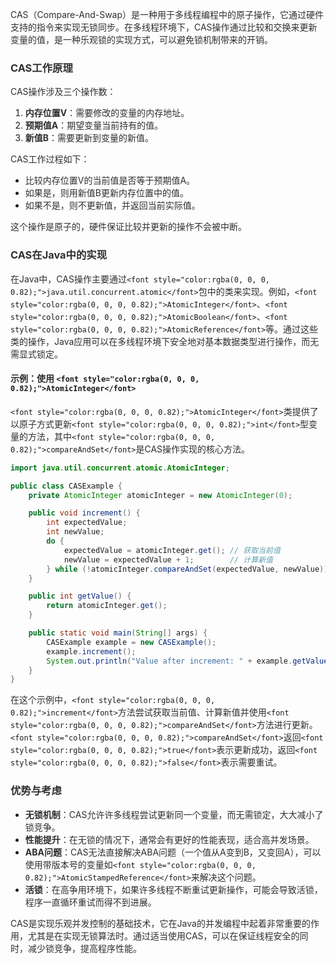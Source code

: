 <font style="color:rgba(0, 0, 0, 0.82);">CAS（Compare-And-Swap）是一种用于多线程编程中的原子操作，它通过硬件支持的指令来实现无锁同步。在多线程环境下，CAS操作通过比较和交换来更新变量的值，是一种乐观锁的实现方式，可以避免锁机制带来的开销。</font>

### <font style="color:rgba(0, 0, 0, 0.82);">CAS工作原理</font>
<font style="color:rgba(0, 0, 0, 0.82);">CAS操作涉及三个操作数：</font>

1. **<font style="color:rgba(0, 0, 0, 0.82);">内存位置V</font>**<font style="color:rgba(0, 0, 0, 0.82);">：需要修改的变量的内存地址。</font>
2. **<font style="color:rgba(0, 0, 0, 0.82);">预期值A</font>**<font style="color:rgba(0, 0, 0, 0.82);">：期望变量当前持有的值。</font>
3. **<font style="color:rgba(0, 0, 0, 0.82);">新值B</font>**<font style="color:rgba(0, 0, 0, 0.82);">：需要更新到变量的新值。</font>

<font style="color:rgba(0, 0, 0, 0.82);">CAS工作过程如下：</font>

+ <font style="color:rgba(0, 0, 0, 0.82);">比较内存位置V的当前值是否等于预期值A。</font>
+ <font style="color:rgba(0, 0, 0, 0.82);">如果是，则用新值B更新内存位置中的值。</font>
+ <font style="color:rgba(0, 0, 0, 0.82);">如果不是，则不更新值，并返回当前实际值。</font>

<font style="color:rgba(0, 0, 0, 0.82);">这个操作是原子的，硬件保证比较并更新的操作不会被中断。</font>

### <font style="color:rgba(0, 0, 0, 0.82);">CAS在Java中的实现</font>
<font style="color:rgba(0, 0, 0, 0.82);">在Java中，CAS操作主要通过</font>`<font style="color:rgba(0, 0, 0, 0.82);">java.util.concurrent.atomic</font>`<font style="color:rgba(0, 0, 0, 0.82);">包中的类来实现。例如，</font>`<font style="color:rgba(0, 0, 0, 0.82);">AtomicInteger</font>`<font style="color:rgba(0, 0, 0, 0.82);">、</font>`<font style="color:rgba(0, 0, 0, 0.82);">AtomicBoolean</font>`<font style="color:rgba(0, 0, 0, 0.82);">、</font>`<font style="color:rgba(0, 0, 0, 0.82);">AtomicReference</font>`<font style="color:rgba(0, 0, 0, 0.82);">等。通过这些类的操作，Java应用可以在多线程环境下安全地对基本数据类型进行操作，而无需显式锁定。</font>

#### <font style="color:rgba(0, 0, 0, 0.82);">示例：使用</font><font style="color:rgba(0, 0, 0, 0.82);"> </font>`<font style="color:rgba(0, 0, 0, 0.82);">AtomicInteger</font>`
`<font style="color:rgba(0, 0, 0, 0.82);">AtomicInteger</font>`<font style="color:rgba(0, 0, 0, 0.82);">类提供了以原子方式更新</font>`<font style="color:rgba(0, 0, 0, 0.82);">int</font>`<font style="color:rgba(0, 0, 0, 0.82);">型变量的方法，其中</font>`<font style="color:rgba(0, 0, 0, 0.82);">compareAndSet</font>`<font style="color:rgba(0, 0, 0, 0.82);">是CAS操作实现的核心方法。</font>

```java
import java.util.concurrent.atomic.AtomicInteger;  

public class CASExample {  
    private AtomicInteger atomicInteger = new AtomicInteger(0);  

    public void increment() {  
        int expectedValue;  
        int newValue;  
        do {  
            expectedValue = atomicInteger.get(); // 获取当前值  
            newValue = expectedValue + 1;        // 计算新值  
        } while (!atomicInteger.compareAndSet(expectedValue, newValue)); // CAS操作  
    }  

    public int getValue() {  
        return atomicInteger.get();  
    }  

    public static void main(String[] args) {  
        CASExample example = new CASExample();  
        example.increment();  
        System.out.println("Value after increment: " + example.getValue());  
    }  
}
```

<font style="color:rgba(0, 0, 0, 0.82);">在这个示例中，</font>`<font style="color:rgba(0, 0, 0, 0.82);">increment</font>`<font style="color:rgba(0, 0, 0, 0.82);">方法尝试获取当前值、计算新值并使用</font>`<font style="color:rgba(0, 0, 0, 0.82);">compareAndSet</font>`<font style="color:rgba(0, 0, 0, 0.82);">方法进行更新。</font>`<font style="color:rgba(0, 0, 0, 0.82);">compareAndSet</font>`<font style="color:rgba(0, 0, 0, 0.82);">返回</font>`<font style="color:rgba(0, 0, 0, 0.82);">true</font>`<font style="color:rgba(0, 0, 0, 0.82);">表示更新成功，返回</font>`<font style="color:rgba(0, 0, 0, 0.82);">false</font>`<font style="color:rgba(0, 0, 0, 0.82);">表示需要重试。</font>

### <font style="color:rgba(0, 0, 0, 0.82);">优势与考虑</font>
+ **<font style="color:rgba(0, 0, 0, 0.82);">无锁机制</font>**<font style="color:rgba(0, 0, 0, 0.82);">：CAS允许许多线程尝试更新同一个变量，而无需锁定，大大减小了锁竞争。</font>
+ **<font style="color:rgba(0, 0, 0, 0.82);">性能提升</font>**<font style="color:rgba(0, 0, 0, 0.82);">：在无锁的情况下，通常会有更好的性能表现，适合高并发场景。</font>
+ **<font style="color:rgba(0, 0, 0, 0.82);">ABA问题</font>**<font style="color:rgba(0, 0, 0, 0.82);">：CAS无法直接解决ABA问题（一个值从A变到B，又变回A），可以使用带版本号的变量如</font>`<font style="color:rgba(0, 0, 0, 0.82);">AtomicStampedReference</font>`<font style="color:rgba(0, 0, 0, 0.82);">来解决这个问题。</font>
+ **<font style="color:rgba(0, 0, 0, 0.82);">活锁</font>**<font style="color:rgba(0, 0, 0, 0.82);">：在高争用环境下，如果许多线程不断重试更新操作，可能会导致活锁，程序一直循环重试而得不到进展。</font>

<font style="color:rgba(0, 0, 0, 0.82);">CAS是实现乐观并发控制的基础技术，它在Java的并发编程中起着非常重要的作用，尤其是在实现无锁算法时。通过适当使用CAS，可以在保证线程安全的同时，减少锁竞争，提高程序性能。</font>

